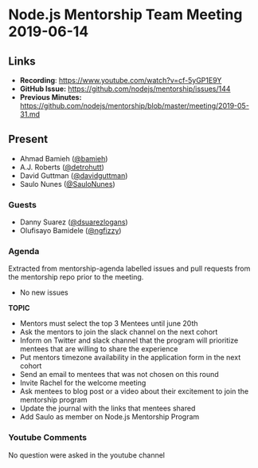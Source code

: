 # Node.js Mentorship Team Meeting 2019-06-14

## Links

* **Recording**: https://www.youtube.com/watch?v=cf-5yGP1E9Y
* **GitHub Issue:** https://github.com/nodejs/mentorship/issues/144
* **Previous Minutes:** https://github.com/nodejs/mentorship/blob/master/meeting/2019-05-31.md

## Present

- Ahmad Bamieh ([@bamieh](https://github.com/bamieh))
- A.J. Roberts ([@detrohutt](https://github.com/detrohutt))
- David Guttman ([@davidguttman](https://github.com/davidguttman))
- Saulo Nunes ([@SauloNunes](https://github.com/SauloNunes))

### Guests

- Danny Suarez ([@dsuarezlogans](https://github.com/dsuarezlogans))
- Olufisayo Bamidele ([@ngfizzy](https://github.com/ngfizzy))

### Agenda

Extracted from mentorship-agenda labelled issues and pull requests from the mentorship repo prior to the meeting.

- No new issues

**TOPIC**

- Mentors must select the top 3 Mentees until june 20th
- Ask the mentors to join the slack channel on the next cohort
- Inform on Twitter and slack channel that the program will prioritize mentees that are willing to share the experience
- Put mentors timezone availability in the application form in the next cohort
- Send an email to mentees that was not chosen on this round
- Invite Rachel for the welcome meeting 
- Ask mentees to blog post or a video about their excitement to join the mentorship program
- Update the journal with the links that mentees shared
- Add Saulo as member on Node.js Mentorship Program

### Youtube Comments

No question were asked in the youtube channel
